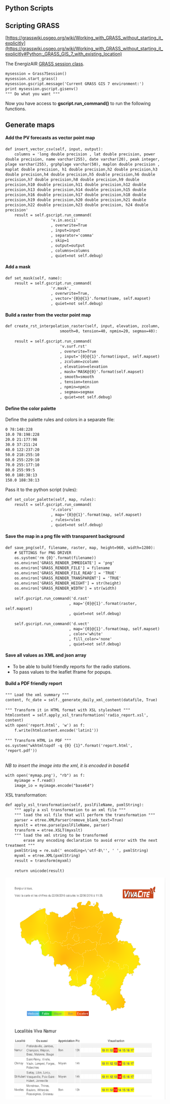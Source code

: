 ## Python Scripts



## Scripting GRASS

[https://grasswiki.osgeo.org/wiki/Working_with_GRASS_without_starting_it_explicitly](https://grasswiki.osgeo.org/wiki/Working_with_GRASS_without_starting_it_explicitly#Python:_GRASS_GIS_7_with_existing_location)

The EnergizAIR <a href="grass7_session.py">GRASS session class</a>.

	mysession = Grass7Session()
    mysession.start_grass()
    mysession.gscript.message('Current GRASS GIS 7 environment:')
    print mysession.gscript.gisenv()
    """ Do what you want """
    
Now you have access to **gscript.run_command()** to run the following functions.



## Generate maps

#### Add the PV forecasts as vector point map

    def insert_vector_csv(self, input, output):
        columns = 'long double precision , lat double precision, power double precision, name varchar(255), date varchar(20), peak integer, plage varchar(255), grphplage varchar(50), maplon double precision , maplat double precision, h1 double precision,h2 double precision,h3 double precision,h4 double precision,h5 double precision,h6 double precision,h7 double precision,h8 double precision,h9 double precision,h10 double precision,h11 double precision,h12 double precision,h13 double precision,h14 double precision,h15 double precision,h16 double precision,h17 double precision,h18 double precision,h19 double precision,h20 double precision,h21 double precision,h22 double precision,h23 double precision, h24 double precision'
        result = self.gscript.run_command(
        				'v.in.ascii'
						, overwrite=True
						, input=input
						, separator='comma'
						, skip=1
						, output=output
						, columns=columns
						, quiet=not self.debug)



#### Add a mask

	def set_mask(self, name):
        result = self.gscript.run_command(
        				'r.mask',
						, overwrite=True,
						, vector='{0}@{1}'.format(name, self.mapset)
						, quiet=not self.debug)



#### Build a raster from the vector point map

	def create_rst_interpolation_raster(self, input, elevation, zcolumn, 
							smooth=0, tension=40, npmin=20, segmax=40):

    	result = self.gscript.run_command(
    						'v.surf.rst'
							, overwrite=True
							, input='{0}@{1}'.format(input, self.mapset)
							, zcolumn=zcolumn
							, elevation=elevation
							, mask='MASK@{0}'.format(self.mapset)
							, smooth=smooth
							, tension=tension
							, npmin=npmin
							, segmax=segmax
							, quiet=not self.debug)



#### Define the color palette

Define the palette rules and colors in a separate file:
	
	0 78:148:228
	10.0 78:198:228
	20.0 21:177:98
	30.0 37:211:24
	40.0 122:237:20
	50.0 218:255:10
	60.0 255:229:10
	70.0 255:177:10
	80.0 255:99:5
	90.0 188:38:13
	150.0 188:38:13

Pass it to the python script (rules):

	def set_color_palette(self, map, rules):
	    result = self.gscript.run_command(
	    				'r.colors'
						, map='{0}@{1}'.format(map, self.mapset)
						, rules=rules
						, quiet=not self.debug)



#### Save the map in a png file with transparent background

    def save_png(self, filename, raster, map, height=960, width=1280):
        # SETTINGS for PNG DRIVER
        os.system('rm {0}'.format(filename))
        os.environ['GRASS_RENDER_IMMEDIATE'] = 'png'
        os.environ['GRASS_RENDER_FILE'] = filename
        os.environ['GRASS_RENDER_FILE_READ'] = 'TRUE'
        os.environ['GRASS_RENDER_TRANSPARENT'] = 'TRUE'
        os.environ['GRASS_RENDER_HEIGHT'] = str(height)
        os.environ['GRASS_RENDER_WIDTH'] = str(width)
 
        self.gscript.run_command('d.rast'
        						, map='{0}@{1}'.format(raster, self.mapset)
        						, quiet=not self.debug)
        						
        self.gscript.run_command('d.vect'
        						, map='{0}@{1}'.format(map, self.mapset)
        						, color='white'
        						, fill_color='none'
        						, quiet=not self.debug)



#### Save all values as XML and json array

  * To be able to build friendly reports for the radio stations.
  * To pass values to the leaflet Iframe for popups.



#### Build a PDF friendly report

    """ Load the xml summary """
    content, fc_date = self._generate_daily_xml_content(datafile, True)
    
	""" Transform it in HTML format with XSL stylesheet """
    htmlcontent = self.apply_xsl_transformation('radio_report.xsl', content)
    with open('report.html', 'w') as f:
        f.write(htmlcontent.encode('latin1'))
	
	""" Transform HTML in PDF """
    os.system("wkhtmltopdf -q {0} {1}".format('report.html', 'report.pdf'))
    
<br>_NB to insert the image into the xml, it is encoded in base64_

	with open('mymap.png'), "rb") as f:
	    myimage = f.read()
	    image_io = myimage.encode("base64")


XSL transformation:

	def apply_xsl_transformation(self, pxslFileName, pxmlString):
	    """ apply a xsl transformation to an xml file """
	    """ load the xsl file that will perform the transformation """
	    parser = etree.XMLParser(remove_blank_text=True)
	    myxslt = etree.parse(pxslFileName, parser)
	    transform = etree.XSLT(myxslt)
	    """ load the xml string to be transformed 
	        erase any encoding declaration to avoid error with the next treatment """
	    pxmlString = re.sub(' encoding=\'utf-8\'', ' ', pxmlString)
	    myxml = etree.XML(pxmlString)
	    result = transform(myxml)
	    
	    return unicode(result)




<div style="text-align:center;"><img src="images/summary_daily_today.png" alt="daily summary" height="700"></div>
